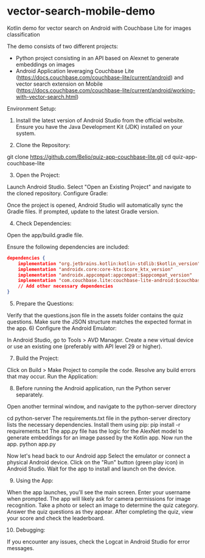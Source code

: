 # vector-search-mobile-demo

Kotlin demo for vector search on Android with Couchbase Lite for images classification

The demo consists of two different projects:
- Python project consisting in an API based on Alexnet to generate embeddings on images
- Android Application leveraging Couchbase Lite (https://docs.couchbase.com/couchbase-lite/current/android) and vector search extension on Mobile (https://docs.couchbase.com/couchbase-lite/current/android/working-with-vector-search.html)

Environment Setup:

1) Install the latest version of Android Studio from the official website.
Ensure you have the Java Development Kit (JDK) installed on your system.

2) Clone the Repository:

git clone https://github.com/Belio/quiz-app-couchbase-lite.git
cd quiz-app-couchbase-lite

3) Open the Project:

Launch Android Studio.
Select "Open an Existing Project" and navigate to the cloned repository.
Configure Gradle:

Once the project is opened, Android Studio will automatically sync the Gradle files.
If prompted, update to the latest Gradle version.

4) Check Dependencies:

Open the app/build.gradle file.

Ensure the following dependencies are included:
```json
dependencies {
    implementation "org.jetbrains.kotlin:kotlin-stdlib:$kotlin_version"
    implementation "androidx.core:core-ktx:$core_ktx_version"
    implementation "androidx.appcompat:appcompat:$appcompat_version"
    implementation "com.couchbase.lite:couchbase-lite-android:$couchbase_lite_version"
    // Add other necessary dependencies
}
```

5) Prepare the Questions:

Verify that the questions.json file in the assets folder contains the quiz questions.
Make sure the JSON structure matches the expected format in the app.
6) Configure the Android Emulator:

In Android Studio, go to Tools > AVD Manager.
Create a new virtual device or use an existing one (preferably with API level 29 or higher).

7) Build the Project:

Click on Build > Make Project to compile the code.
Resolve any build errors that may occur.
Run the Application:

8) Before running the Android application, run the Python server separately.

Open another terminal window, and navigate to the python-server directory

cd python-server
The requirements.txt file in the python-server directory lists the necessary dependencies. Install them using pip:
pip install -r requirements.txt
The app.py file has the logic for the AlexNet model to generate embeddings for an image passed by the Kotlin app. Now run the app.
python app.py


Now let's head back to our Android app
Select the emulator or connect a physical Android device.
Click on the "Run" button (green play icon) in Android Studio.
Wait for the app to install and launch on the device.

9) Using the App:

When the app launches, you'll see the main screen.
Enter your username when prompted.
The app will likely ask for camera permissions for image recognition.
Take a photo or select an image to determine the quiz category.
Answer the quiz questions as they appear.
After completing the quiz, view your score and check the leaderboard.

10) Debugging:

If you encounter any issues, check the Logcat in Android Studio for error messages.

